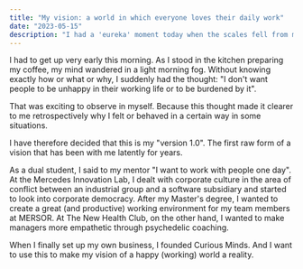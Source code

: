 ```yaml
---
title: "My vision: a world in which everyone loves their daily work"
date: "2023-05-15"
description: "I had a 'eureka' moment today when the scales fell from my eyes about what I've been working on for the last few years. How I came to my vision and what it means."
---
```



I had to get up very early this morning. As I stood in the kitchen preparing my coffee, my mind wandered in a light morning fog. Without knowing exactly how or what or why, I suddenly had the thought: "I don't want people to be unhappy in their working life or to be burdened by it". 

That was exciting to observe in myself. Because this thought made it clearer to me retrospectively why I felt or behaved in a certain way in some situations.

I have therefore decided that this is my "version 1.0". The first raw form of a vision that has been with me latently for years.

As a dual student, I said to my mentor "I want to work with people one day". At the Mercedes Innovation Lab, I dealt with corporate culture in the area of conflict between an industrial group and a software subsidiary and started to look into corporate democracy. After my Master's degree, I wanted to create a great (and productive) working environment for my team members at MERSOR. At The New Health Club, on the other hand, I wanted to make managers more empathetic through psychedelic coaching.

When I finally set up my own business, I founded Curious Minds. And I want to use this to make my vision of a happy (working) world a reality.